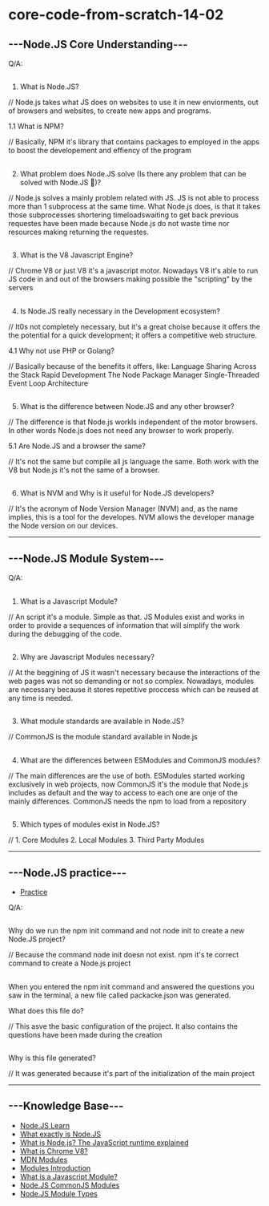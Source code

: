 # core-code-from-scratch-14-02

## ---Node.JS Core Understanding---

Q/A:

## 
1. What is Node.JS?

// Node.js takes what JS does on websites to use it in new enviorments,
out of browsers and websites, to create new apps and programs.

   1.1 What is NPM?

// Basically, NPM it's library that contains packages to employed in the
apps to boost the developement and effiency of the program

## 
2. What problem does Node.JS solve (Is there any problem that can be solved with Node.JS 🤔)?

// Node.js solves a mainly problem related with JS. JS is not able to process more than 1
subprocess at the same time. What Node.js does, is that it takes those subprocesses shortering
timeloadswaiting to get back previous requestes have been made because Node.js do not waste
time nor resources making returning the requestes.


## 
3. What is the V8 Javascript Engine?

// Chrome V8 or just V8 it's a javascript motor. Nowadays V8 it's able to run JS code in and
out of the browsers making possible the "scripting" by the servers

## 
4. Is Node.JS really necessary in the Development ecosystem?


// It0s not completely necessary, but it's a great choise because it offers the the potential
for a quick development; it offers a competitive web structure.

   4.1 Why not use PHP or Golang?


// Basically because of the benefits it offers, like:
Language Sharing Across the Stack
Rapid Development
The Node Package Manager
Single-Threaded Event Loop Architecture 


## 
5. What is the difference between Node.JS and any other browser?

// The difference is that Node.js workls independent of the motor browsers. In other words
Node.js does not need any browser to work properly.

   5.1 Are Node.JS and a browser the same?


// It's not the same but compile all js language the same. Both work with the V8 but Node.js
it's not the same of a browser.


## 
6. What is NVM and Why is it useful for Node.JS developers?


// It's the acronym of Node Version Manager (NVM) and, as the name implies, this is a tool
for the developes. NVM allows the developer manage the Node version on our devices.


---
## ---Node.JS Module System---

Q/A:
##
1. What is a Javascript Module?

// An script it's a module. Simple as that. JS Modules exist and works in order to provide 
a sequences of information that will simplify the work during the debugging of the code.

##
2. Why are Javascript Modules necessary?


// At the beggining of JS it wasn't necessary because the interactions of the web pages
was not so demanding or not so complex. Nowadays, modules are necessary because it stores 
repetitive proccess which can be reused at any time is needed.

##
3. What module standards are available in Node.JS?

// CommonJS is the module standard available in Node.js

##
4. What are the differences between ESModules and CommonJS modules?


// The main differences are the use of both. ESModules started working exclusively in web 
projects, now CommonJS it's the module that Node.js includes as default and the way to access
to each one are onje of the mainly differences. CommonJS needs the npm to load from a repository

##
5. Which types of modules exist in Node.JS?

// 1. Core Modules
   2. Local Modules
   3. Third Party Modules

---
## ---Node.JS practice---

* [Practice](https://github.com/corecodeio/devguide-fundamentals-2022-04/blob/main/src/technologies/2022/week12/exercises/e00/HELLO_WORLD.md)

Q/A:
##
Why do we run the npm init command and not node init to create a new Node.JS project?


// Because the command node init doesn not exist. npm it's te correct command to create a
Node.js project

##
When you entered the npm init command and answered the questions you saw in the terminal, a new file called packacke.json was generated.

What does this file do?

// This asve the basic configuration of the project. It also contains the questions have been
made during the creation

##
Why is this file generated?

// It was generated because it's part of the initialization of the main project 

---
## ---Knowledge Base---
- [Node.JS Learn](https://nodejs.dev/learn)
- [What exactly is Node.JS](https://www.freecodecamp.org/news/what-exactly-is-node-js-ae36e97449f5/)
- [What is Node.js? The JavaScript runtime explained](https://www.infoworld.com/article/3210589/what-is-nodejs-javascript-runtime-explained.html#:~:text=is%20not%20easy.-,Node.,I%2FO%20requests%20to%20return.)
- [What is Chrome V8?](https://www.cloudflare.com/learning/serverless/glossary/what-is-chrome-v8/#:~:text=Chrome%20V8%20is%20a%20JavaScript,makes%20server%2Dside%20scripting%20possible.)
- [MDN Modules](https://developer.mozilla.org/es/docs/Web/JavaScript/Guide/Modules)
- [Modules Introduction](https://javascript.info/modules-intro)
- [What is a Javascript Module?](https://www.freecodecamp.org/news/javascript-modules-explained-with-examples)
- [Node.JS CommonJS Modules](https://nodejs.org/api/modules.html)
- [Node.JS Module Types](https://www.tutorialsteacher.com/nodejs/nodejs-modules)
